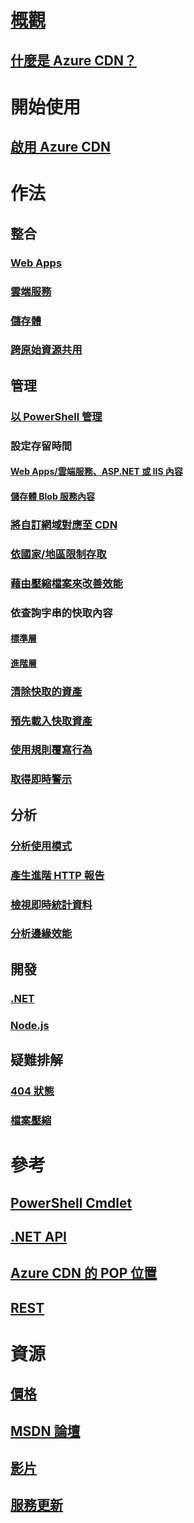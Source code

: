 # [概觀](cdn-overview.md)
## [什麼是 Azure CDN？](../best-practices-cdn.md?toc=%2fazure%2fcdn%2ftoc.json)
# 開始使用
## [啟用 Azure CDN](cdn-create-new-endpoint.md)

# 作法
## 整合
### [Web Apps](../app-service-web/cdn-websites-with-cdn.md?toc=%2fazure%2fcdn%2ftoc.json)
### [雲端服務](cdn-cloud-service-with-cdn.md)
### [儲存體](cdn-create-a-storage-account-with-cdn.md)
### [跨原始資源共用](cdn-cors.md)

## 管理
### [以 PowerShell 管理](cdn-manage-powershell.md)
### 設定存留時間
#### [Web Apps/雲端服務、ASP.NET 或 IIS 內容](cdn-manage-expiration-of-cloud-service-content.md)
#### [儲存體 Blob 服務內容](cdn-manage-expiration-of-blob-content.md)
### [將自訂網域對應至 CDN](cdn-map-content-to-custom-domain.md)
### [依國家/地區限制存取](cdn-restrict-access-by-country.md)
### [藉由壓縮檔案來改善效能](cdn-improve-performance.md)
### 依查詢字串的快取內容
#### [標準層](cdn-query-string.md)
#### [進階層](cdn-query-string-premium.md)
### [清除快取的資產](cdn-purge-endpoint.md)
### [預先載入快取資產](cdn-preload-endpoint.md)
### [使用規則覆寫行為](cdn-rules-engine.md)
### [取得即時警示](cdn-real-time-alerts.md)

## 分析
### [分析使用模式](cdn-analyze-usage-patterns.md)
### [產生進階 HTTP 報告](cdn-advanced-http-reports.md)
### [檢視即時統計資料](cdn-real-time-stats.md)
### [分析邊緣效能](cdn-edge-performance.md)

## 開發
### [.NET](cdn-app-dev-net.md)
### [Node.js](cdn-app-dev-node.md)

## 疑難排解
### [404 狀態](cdn-troubleshoot-endpoint.md)
### [檔案壓縮](cdn-troubleshoot-compression.md)

# 參考
## [PowerShell Cmdlet](https://docs.microsoft.com/powershell/azureps-cmdlets-docs/)
## [.NET API](https://docs.microsoft.com/dotnet/api)
## [Azure CDN 的 POP 位置](cdn-pop-locations.md)
## [REST](https://msdn.microsoft.com/library/mt634456.aspx)

# 資源
## [價格](https://azure.microsoft.com/pricing/details/cdn/)
## [MSDN 論壇](https://social.msdn.microsoft.com/forums/home?forum=azurecdn)
## [影片](https://azure.microsoft.com/documentation/videos/index/?services=cdn)
## [服務更新](https://azure.microsoft.com/updates/?product=cdn)



<!--HONumber=Nov16_HO2-->


